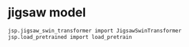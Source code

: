 # jigsaw model
```markdown
jsp.jigsaw_swin_transformer import JigsawSwinTransformer
jsp.load_pretrained import load_pretrain
```
